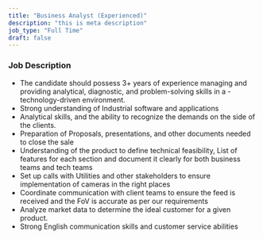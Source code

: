 ```yaml
---
title: "Business Analyst (Experienced)"
description: "this is meta description"
job_type: "Full Time"
draft: false
---
```


### **Job Description**

- The candidate should possess 3+ years of experience managing and providing analytical, diagnostic, and problem-solving skills in a - technology-driven environment.
- Strong understanding of Industrial software and applications
- Analytical skills, and the ability to recognize the demands on the side of the clients.
- Preparation of Proposals, presentations, and other documents needed to close the sale
- Understanding of the product to define technical feasibility, List of features for each section and document it clearly for both business teams and tech teams
- Set up calls with Utilities and other stakeholders to ensure implementation of cameras in the right places
- Coordinate communication with client teams to ensure the feed is received and the FoV is accurate as per our requirements
- Analyze market data to determine the ideal customer for a given product.
- Strong English communication skills and customer service abilities
